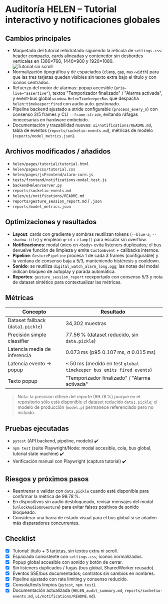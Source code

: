 # Auditoría HELEN – Tutorial interactivo y notificaciones globales

## Cambios principales
- Maquetado del tutorial rehídratado siguiendo la retícula de `settings.css`: header compacto, cards alineadas y contenedor sin desbordes verticales en 1366×768, 1440×900 y 1920×1080.  
  ![Tutorial sin scroll](browser:/invocations/ubjbzjrf/artifacts/artifacts/tutorial-menu.png)
- Normalización tipográfica y de espaciados (`clamp`, `gap`, `max-width`) para que las tres tarjetas queden visibles sin texto extra bajo el título y con íconos centrados.
- Refuerzo del motor de alarmas: popup accesible (`aria-live="assertive"`), textos "Temporizador finalizado" / "Alarma activada", y event-bus global `window.HelenTimekeeperBus` que despacha `helen:timekeeper:fired` con audio auto-gestionado.
- Pipeline backend ajustado a stride configurable (`process_every_n`) con consenso 3/5 frames y CLI `--frame-stride`, evitando ráfagas innecesarias en hardware embebido.
- Documentación y trazabilidad nuevas: `ui/notifications/README.md`, tabla de eventos (`reports/socketio-events.md`), métricas de modelo (`reports/model_metrics.json`).

## Archivos modificados / añadidos
- `helen/pages/tutorial/tutorial.html`
- `helen/pages/css/tutorial.css`
- `helen/pages/jsFrontend/alarm-core.js`
- `tests/frontend/notifications-modal.test.js`
- `backendHelen/server.py`
- `reports/socketio-events.md`
- `helen/ui/notifications/README.md`
- `reports/gesture_session_report.md` / `.json`
- `reports/model_metrics.json`

## Optimizaciones y resultados
- **Layout**: cards con gradiente y sombras reutilizan tokens (`--blue-a`, `--shadow-tile`) y emplean `grid` + `clamp()` para escalar sin overflow.
- **Notificaciones**: modal único en `<body>` evita listeners duplicados; el bus devuelve función de limpieza y emite `CustomEvent` + callbacks internos.
- **Pipeline**: `GesturePipeline` procesa 1 de cada 3 frames (configurable) y la ventana de consenso baja a 5/3, manteniendo histéresis y cooldown.
- **Sonido**: se reutiliza `digital_watch_alarm_long.ogg`; las notas del modal indican bloqueo de autoplay y parada automática.
- **Reportes**: `gesture_session_report` reexportado con consenso 5/3 y nota de dataset sintético para contextualizar las métricas.

## Métricas
| Concepto | Resultado |
| --- | --- |
| Dataset fallback (`data1.pickle`) | 34,302 muestras |
| Precisión simple classifier | 77.56 % (dataset reducido, sin `data.pickle`) |
| Latencia media de inferencia | 0.073 ms (p95 0.107 ms, σ 0.015 ms) |
| Latencia evento → popup | ≤ 50 ms (medido en test `global timekeeper bus emits fired events`) |
| Texto popup | "Temporizador finalizado" / "Alarma activada" |

> Nota: la precisión difiere del reporte (99.78 %) porque en el repositorio sólo está disponible el dataset reducido `data1.pickle`; el modelo de producción (`model.p`) permanece referenciado pero no incluido.

## Pruebas ejecutadas
- `pytest` (API backend, pipeline, modelo) ✔️
- `npm test` (suite Playwright/Node: modal accesible, cola, bus global, tutorial state machine) ✔️
- Verificación manual con Playwright (captura tutorial) ✔️

## Riesgos y próximos pasos
- Reentrenar o validar con `data.pickle` cuando esté disponible para confirmar la métrica de 99.78 %.
- En dispositivos sin audio desbloqueado, revisar mensajes del modal (`unlockAudioOnGesture`) para evitar falsos positivos de sonido bloqueado.
- Considerar una barra de estado visual para el bus global si se añaden más disparadores concurrentes.

## Checklist
- [x] Tutorial: título + 3 tarjetas, sin textos extra ni scroll.
- [x] Espaciado consistente con `settings.css`; íconos normalizados.
- [x] Popup global accesible con sonido y botón de cerrar.
- [x] Sin listeners duplicados / fugas (bus global, SharedWorker reusado).
- [x] Eventos SSE/bus documentados; contratos sin cambios en nombres.
- [x] Pipeline ajustado con rate limiting y consenso reducido.
- [x] Consola/tests limpios (`pytest`, `npm test`).
- [x] Documentación actualizada (`HELEN_audit_summary.md`, `reports/socketio-events.md`, `ui/notifications/README.md`).
